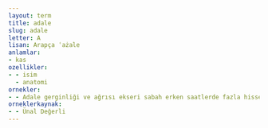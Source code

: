 ```yaml
---
layout: term
title: adale
slug: adale
letter: A
lisan: Arapça ʿażale
anlamlar:
- kas
ozellikler:
- - isim
  - anatomi
ornekler:
- - Adale gerginliği ve ağrısı ekseri sabah erken saatlerde fazla hissedilir.
orneklerkaynak:
- - Ünal Değerli
---
```

